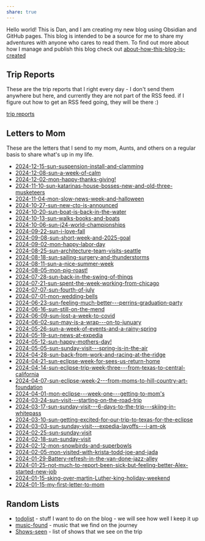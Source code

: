 ```yaml
---
share: true
---
```


Hello world!   This is Dan, and I am creating my new blog using Obsidian and GitHub pages.   This blog is intended to be a source for me to share my adventures with anyone who cares to read them.   To find out more about how I manage and publish this blog check out [about-how-this-blog-is-created](./about-how-this-blog-is-created.md)

## Trip Reports

These are the trip reports that I right every day - I don't send them anywhere but here, and currently they are not part of the RSS feed.  if I figure out how to get an RSS feed going, they will be there :) 

[trip reports](./trip-reports/index.md)



## Letters to Mom
These are the letters that I send to my mom, Aunts, and others on a regular basis to share what's up in my life.
- [2024-12-15-sun-suspension-install-and-clamming](./letters-to-mom/2024-12-15-sun-suspension-install-and-clamming.md)
- [2024-12-08-sun-a-week-of-calm](./letters-to-mom/2024-12-08-sun-a-week-of-calm.md)
- [2024-12-02-mon-happy-thanks-giving!](./letters-to-mom/2024-12-02-mon-happy-thanks-giving!.md)
- [2024-11-10-sun-katarinas-house-bosses-new-and-old-three-musketeers](./letters-to-mom/2024-11-10-sun-katarinas-house-bosses-new-and-old-three-musketeers.md)
- [2024-11-04-mon-slow-news-week-and-halloween](./letters-to-mom/2024-11-04-mon-slow-news-week-and-halloween.md)
- [2024-10-27-sun-new-cto-is-announced](./letters-to-mom/2024-10-27-sun-new-cto-is-announced.md)
- [2024-10-20-sun-boat-is-back-in-the-water](./letters-to-mom/2024-10-20-sun-boat-is-back-in-the-water.md)
- [2024-10-13-sun-walks-books-and-boats](./letters-to-mom/2024-10-13-sun-walks-books-and-boats.md)
- [2024-10-06-sun-j24-world-championships](./letters-to-mom/2024-10-06-sun-j24-world-championships.md)
- [2024-09-22-sun-i-love-fall](./letters-to-mom/2024-09-22-sun-i-love-fall.md)
- [2024-09-08-sun-short-week-and-2025-goal](./letters-to-mom/2024-09-08-sun-short-week-and-2025-goal.md)
- [2024-09-02-mon-happy-labor-day](./letters-to-mom/2024-09-02-mon-happy-labor-day.md)
- [2024-08-25-sun-architecture-team-visits-seattle](./letters-to-mom/2024-08-25-sun-architecture-team-visits-seattle.md)
- [2024-08-18-sun-sailing-surgery-and-thunderstorms](./letters-to-mom/2024-08-18-sun-sailing-surgery-and-thunderstorms.md)
- [2024-08-11-sun-a-nice-summer-week](./letters-to-mom/2024-08-11-sun-a-nice-summer-week.md)
- [2024-08-05-mon-pig-roast!](./letters-to-mom/2024-08-05-mon-pig-roast!.md)
- [2024-07-28-sun-back-in-the-swing-of-things](./letters-to-mom/2024-07-28-sun-back-in-the-swing-of-things.md)
- [2024-07-21-sun-spent-the-week-working-from-chicago](./letters-to-mom/2024-07-21-sun-spent-the-week-working-from-chicago.md)
- [2024-07-07-sun-fourth-of-july](./letters-to-mom/2024-07-07-sun-fourth-of-july.md)
- [2024-07-01-mon-wedding-bells](./letters-to-mom/2024-07-01-mon-wedding-bells.md)
- [2024-06-23-sun-feeling-much-better---perrins-graduation-party](./letters-to-mom/2024-06-23-sun-feeling-much-better---perrins-graduation-party.md)
- [2024-06-16-sun-still-on-the-mend](./letters-to-mom/2024-06-16-sun-still-on-the-mend.md)
- [2024-06-09-sun-lost-a-week-to-covid](./letters-to-mom/2024-06-09-sun-lost-a-week-to-covid.md)
- [2024-06-02-sun-may-is-a-wrap---on-to-junuary](./letters-to-mom/2024-06-02-sun-may-is-a-wrap---on-to-junuary.md)
- [2024-05-26-sun-a-week-of-events-and-a-rainy-spring](./letters-to-mom/2024-05-26-sun-a-week-of-events-and-a-rainy-spring.md)
- [2024-05-19-sun-news-at-expedia](./letters-to-mom/2024-05-19-sun-news-at-expedia.md)
- [2024-05-12-sun-happy-mothers-day!](./letters-to-mom/2024-05-12-sun-happy-mothers-day!.md)
- [2024-05-05-sun-sunday-visit---spring-is-in-the-air](./letters-to-mom/2024-05-05-sun-sunday-visit---spring-is-in-the-air.md)
- [2024-04-28-sun-back-from-work-and-racing-at-the-ridge](./letters-to-mom/2024-04-28-sun-back-from-work-and-racing-at-the-ridge.md)
- [2024-04-21-sun-eclipse-week-for-sees-us-return-home](./letters-to-mom/2024-04-21-sun-eclipse-week-for-sees-us-return-home.md)
- [2024-04-14-sun-eclipse-trip-week-three---from-texas-to-central-california](./letters-to-mom/2024-04-14-sun-eclipse-trip-week-three---from-texas-to-central-california.md)
- [2024-04-07-sun-eclipse-week-2---from-moms-to-hill-country-art-foundation](./letters-to-mom/2024-04-07-sun-eclipse-week-2---from-moms-to-hill-country-art-foundation.md)
- [2024-04-01-mon-eclipse---week-one---getting-to-mom's](./letters-to-mom/2024-04-01-mon-eclipse---week-one---getting-to-mom's.md)
- [2024-03-24-sun-visit---starting-on-the-road-trip](./letters-to-mom/2024-03-24-sun-visit---starting-on-the-road-trip.md)
- [2024-03-17-sun-sunday-visit---6-days-to-the-trip---skiing-in-whitepass](./letters-to-mom/2024-03-17-sun-sunday-visit---6-days-to-the-trip---skiing-in-whitepass.md)
- [2024-03-10-sun-getting-excited-for-our-trip-to-texas-for-the-eclipse](./letters-to-mom/2024-03-10-sun-getting-excited-for-our-trip-to-texas-for-the-eclipse.md)
- [2024-03-03-sun-sunday-visit---expedia-layoffs---i-am-ok](./letters-to-mom/2024-03-03-sun-sunday-visit---expedia-layoffs---i-am-ok.md)
- [2024-02-25-sun-sunday-visit](./letters-to-mom/2024-02-25-sun-sunday-visit.md)
- [2024-02-18-sun-sunday-visit](./letters-to-mom/2024-02-18-sun-sunday-visit.md)
- [2024-02-12-mon-snowbirds-and-superbowls](./letters-to-mom/2024-02-12-mon-snowbirds-and-superbowls.md)
- [2024-02-05-mon-visited-with-krista-todd-joe-and-jada](./letters-to-mom/2024-02-05-mon-visited-with-krista-todd-joe-and-jada.md)
- [2024-01-29-Battery-refresh-in-the-van-done-jazz-alley](./letters-to-mom/2024-01-29-Battery-refresh-in-the-van-done-jazz-alley.md)
- [2024-01-25-not-much-to-report-been-sick-but-feeling-better-Alex-started-new-job](./letters-to-mom/2024-01-25-not-much-to-report-been-sick-but-feeling-better-Alex-started-new-job.md)
- [2024-01-15-sking-over-martin-Luther-king-holiday-weekend](./letters-to-mom/2024-01-15-sking-over-martin-Luther-king-holiday-weekend.md)
- [2024-01-15-my-first-letter-to-mom](./letters-to-mom/2024-01-15-my-first-letter-to-mom.md)


## Random Lists

- [todolist](./todolist.md) - stuff I want to do on the blog - we will see how well I keep it up
- [music-found](./music-found.md) - music that we find on the journey
- [Shows-seen](./Shows-seen.md) - list of shows that we see on the trip








